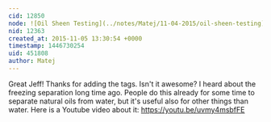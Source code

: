 ```yaml
---
cid: 12850
node: ![Oil Sheen Testing](../notes/Matej/11-04-2015/oil-sheen-testing)
nid: 12363
created_at: 2015-11-05 13:30:54 +0000
timestamp: 1446730254
uid: 451808
author: Matej
---
```


Great Jeff! Thanks for adding the tags. Isn't it awesome? I heard about the freezing separation long time ago. People do this already for some time to separate natural oils from water, but it's useful also for other things than water. Here is a Youtube video about it: https://youtu.be/uvmy4msbfFE
